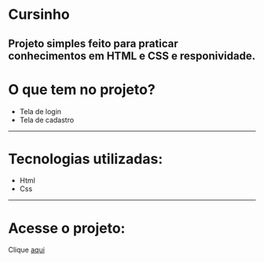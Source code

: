 # Cursinho
Projeto simples feito para praticar conhecimentos em HTML e CSS e responividade.
---
# O que tem no projeto?
- Tela de login
- Tela de cadastro
---
# Tecnologias utilizadas:
- Html
- Css
---
# Acesse o projeto:
Clique [aqui](https://tallesdiniz.github.io/Cursinho/index.html)
